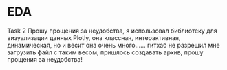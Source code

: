 # EDA
Task 2
Прошу прощения за неудобства, я использовал библиотеку для визуализации данных Plotly, она классная, интерактивная, динамическая, но и весит она очень много......
гитхаб не разрешил мне загрузить файл с таким весом, пришлось создавать архив, прошу прощения за неудобства!
